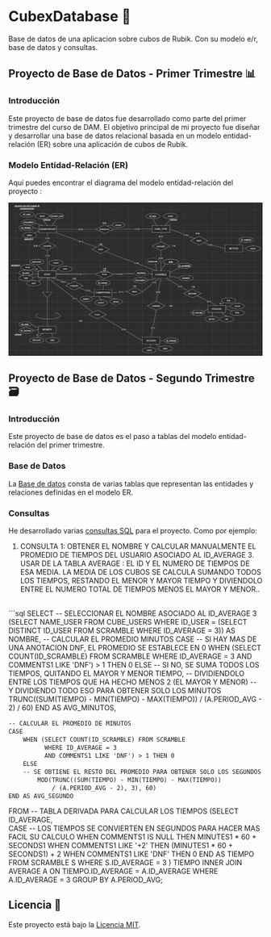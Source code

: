 # CubexDatabase 🔷
Base de datos de una aplicacion sobre cubos de Rubik. Con su modelo e/r, base de datos y consultas.

## Proyecto de Base de Datos - Primer Trimestre 📊
### Introducción
Este proyecto de base de datos fue desarrollado como parte del primer trimestre del curso de DAM. El objetivo principal de mi proyecto fue diseñar y desarrollar una base de datos relacional basada en un modelo entidad-relación (ER) sobre una aplicación de cubos de Rubik.

### Modelo Entidad-Relación (ER)
Aquí puedes encontrar el diagrama del modelo entidad-relación del proyecto :

![Modelo Entidad-Relación](https://github.com/estelaV9/CubexDatabase/blob/master/modeloER_CubeX.png)

## Proyecto de Base de Datos - Segundo Trimestre 🗃️
### Introducción
Este proyecto de base de datos es el paso a tablas del modelo entidad-relación del primer trimestre.

### Base de Datos
La [Base de datos](https://github.com/estelaV9/CubexDatabase/blob/master/DF_deVega_Estela.sql) consta de varias tablas que representan las entidades y relaciones definidas en el modelo ER. 

### Consultas
He desarrollado varias [consultas SQL](https://github.com/estelaV9/CubexDatabase/blob/master/PP_consultas_deVega_Estela.sql) para el proyecto. Como por ejemplo:

1. CONSULTA 1: OBTENER EL NOMBRE Y CALCULAR MANUALMENTE EL PROMEDIO DE TIEMPOS 
DEL USUARIO ASOCIADO AL ID_AVERAGE 3. USAR DE LA TABLA AVERAGE : EL ID
Y EL NUMERO DE TIEMPOS DE ESA MEDIA.
LA MEDIA DE LOS CUBOS SE CALCULA SUMANDO TODOS LOS TIEMPOS, RESTANDO EL MENOR Y
MAYOR TIEMPO Y DIVIENDOLO ENTRE EL NUMERO TOTAL DE TIEMPOS MENOS EL MAYOR Y MENOR..
<br>
   ```sql
   SELECT 
    -- SELECCIONAR EL NOMBRE ASOCIADO AL ID_AVERAGE 3
    (SELECT NAME_USER FROM CUBE_USERS 
    WHERE ID_USER = (SELECT DISTINCT ID_USER FROM SCRAMBLE 
                    WHERE ID_AVERAGE = 3)) AS NOMBRE,
    -- CALCULAR EL PROMEDIO MINUTOS
    CASE 
        -- SI HAY MAS DE UNA ANOTACION DNF, EL PROMEDIO SE ESTABLECE EN 0
        WHEN (SELECT COUNT(ID_SCRAMBLE) FROM SCRAMBLE 
              WHERE ID_AVERAGE =  3
              AND COMMENTS1 LIKE 'DNF') > 1 THEN 0
        ELSE    
        -- SI NO, SE SUMA TODOS LOS TIEMPOS, QUITANDO EL MAYOR Y MENOR TIEMPO,
        -- DIVIDIENDOLO ENTRE LOS TIEMPOS QUE HA HECHO MENOS 2 (EL MAYOR Y MENOR)
        -- Y DIVIDIENDO TODO ESO PARA OBTENER SOLO LOS MINUTOS
            TRUNC((SUM(TIEMPO) - MIN(TIEMPO) - MAX(TIEMPO)) 
                / (A.PERIOD_AVG - 2) / 60) 
    END AS AVG_MINUTOS,
    
    -- CALCULAR EL PROMEDIO DE MINUTOS
    CASE 
        WHEN (SELECT COUNT(ID_SCRAMBLE) FROM SCRAMBLE 
              WHERE ID_AVERAGE = 3 
              AND COMMENTS1 LIKE 'DNF') > 1 THEN 0
        ELSE 
        -- SE OBTIENE EL RESTO DEL PROMEDIO PARA OBTENER SOLO LOS SEGUNDOS
            MOD(TRUNC((SUM(TIEMPO) - MIN(TIEMPO) - MAX(TIEMPO)) 
                / (A.PERIOD_AVG - 2), 3), 60)
    END AS AVG_SEGUNDO
   FROM
   -- TABLA DERIVADA PARA CALCULAR LOS TIEMPOS 
    (SELECT ID_AVERAGE,   
        CASE
        -- LOS TIEMPOS SE CONVIERTEN EN SEGUNDOS PARA HACER MAS FACIL SU CALCULO
            WHEN COMMENTS1 IS NULL THEN
                MINUTES1 * 60 + SECONDS1
            WHEN COMMENTS1 LIKE '+2' THEN
                (MINUTES1 * 60 + SECONDS1) + 2
            WHEN COMMENTS1 LIKE 'DNF' THEN
                0
        END AS TIEMPO
    FROM SCRAMBLE S
    WHERE S.ID_AVERAGE = 3
   ) TIEMPO
   INNER JOIN AVERAGE A ON TIEMPO.ID_AVERAGE = A.ID_AVERAGE
   WHERE A.ID_AVERAGE = 3
   GROUP BY A.PERIOD_AVG;


## Licencia 📜
Este proyecto está bajo la [Licencia MIT](https://github.com/estelaV9/CubexDatabase/blob/master/license.txt).


